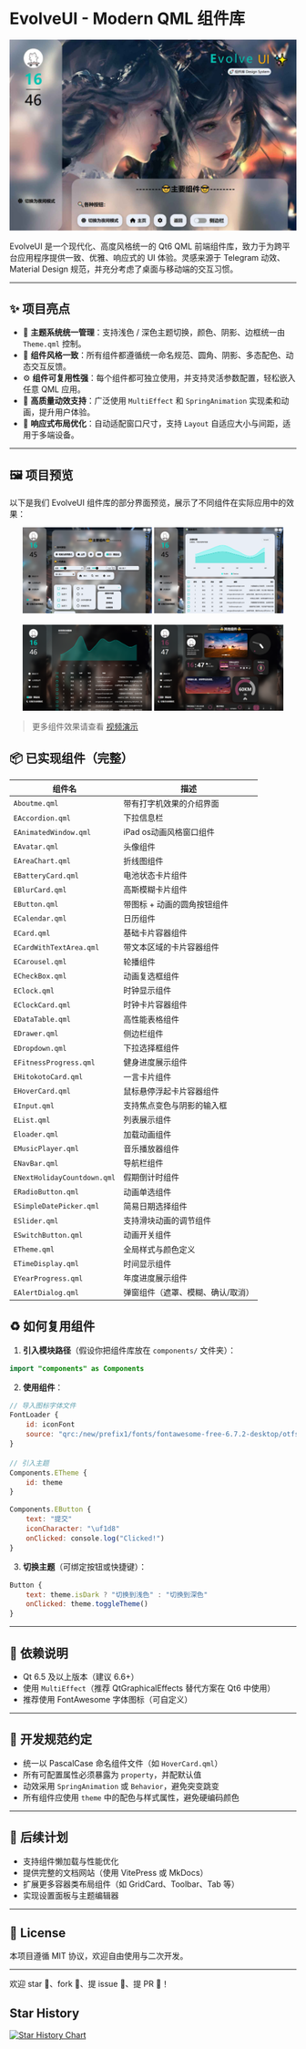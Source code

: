 # EvolveUI - Modern QML 组件库

![EvolveUI Demo](./preview/1.jpg)

EvolveUI 是一个现代化、高度风格统一的 Qt6 QML 前端组件库，致力于为跨平台应用程序提供一致、优雅、响应式的 UI 体验。灵感来源于 Telegram 动效、Material Design 规范，并充分考虑了桌面与移动端的交互习惯。

---

## ✨ 项目亮点

- 🔧 **主题系统统一管理**：支持浅色 / 深色主题切换，颜色、阴影、边框统一由 `Theme.qml` 控制。  
- 🎨 **组件风格一致**：所有组件都遵循统一命名规范、圆角、阴影、多态配色、动态交互反馈。  
- ⚙️ **组件可复用性强**：每个组件都可独立使用，并支持灵活参数配置，轻松嵌入任意 QML 应用。  
- 🎯 **高质量动效支持**：广泛使用 `MultiEffect` 和 `SpringAnimation` 实现柔和动画，提升用户体验。  
- 📐 **响应式布局优化**：自动适配窗口尺寸，支持 `Layout` 自适应大小与间距，适用于多端设备。  

---

## 🖼️ 项目预览

以下是我们 EvolveUI 组件库的部分界面预览，展示了不同组件在实际应用中的效果：

<div align="center">
  <img src="./preview/2.png" width="45%" alt="预览图1"/>
  <img src="./preview/3.png" width="45%" alt="预览图2"/> 
  <br/><br/>
  <img src="./preview/4.png" width="45%" alt="预览图3"/>
  <img src="./preview/5.png" width="45%" alt="预览图4"/>
</div>

> 更多组件效果请查看 [视频演示](https://www.bilibili.com/video/BV1JQ1uBBEPy/?vd_source=41bd5c69bc7cc80ada0803d85aba4d33#reply281100795376)

## 📦 已实现组件（完整）

| 组件名                | 描述                                   |
|-----------------------|----------------------------------------|
| `Aboutme.qml`          | 带有打字机效果的介绍界面                |
| `EAccordion.qml`       | 下拉信息栏                             |
| `EAnimatedWindow.qml`  | iPad os动画风格窗口组件                 |
| `EAvatar.qml`          | 头像组件                               |
| `EAreaChart.qml`       | 折线图组件                              |
| `EBatteryCard.qml`     | 电池状态卡片组件                        |
| `EBlurCard.qml`        | 高斯模糊卡片组件                        |
| `EButton.qml`          | 带图标 + 动画的圆角按钮组件              |
| `ECalendar.qml`        | 日历组件                                |
| `ECard.qml`            | 基础卡片容器组件                        |
| `ECardWithTextArea.qml`| 带文本区域的卡片容器组件                |
| `ECarousel.qml`        | 轮播组件                                |
| `ECheckBox.qml`        | 动画复选框组件                          |
| `EClock.qml`           | 时钟显示组件                            |
| `EClockCard.qml`       | 时钟卡片容器组件                        |
| `EDataTable.qml`       | 高性能表格组件                           |
| `EDrawer.qml`          | 侧边栏组件                              |
| `EDropdown.qml`        | 下拉选择框组件                           |
| `EFitnessProgress.qml` | 健身进度展示组件                        |
| `EHitokotoCard.qml`    | 一言卡片组件                            |
| `EHoverCard.qml`       | 鼠标悬停浮起卡片容器组件                |
| `EInput.qml`           | 支持焦点变色与阴影的输入框              |
| `EList.qml`            | 列表展示组件                            |
| `Eloader.qml`           | 加载动画组件                  |
| `EMusicPlayer.qml`     | 音乐播放器组件                          |
| `ENavBar.qml`          | 导航栏组件                              |
| `ENextHolidayCountdown.qml` | 假期倒计时组件                   |
| `ERadioButton.qml`     | 动画单选组件                            |
| `ESimpleDatePicker.qml`| 简易日期选择组件                        |
| `ESlider.qml`          | 支持滑块动画的调节组件                  |
| `ESwitchButton.qml`    | 动画开关组件                            |
| `ETheme.qml`           | 全局样式与颜色定义                      |
| `ETimeDisplay.qml`     | 时间显示组件                            |
| `EYearProgress.qml`    | 年度进度展示组件                        |
| `EAlertDialog.qml`     | 弹窗组件（遮罩、模糊、确认/取消）       |


## ♻️ 如何复用组件

1. **引入模块路径**（假设你把组件库放在 `components/` 文件夹）：

```qml
import "components" as Components
````

2. **使用组件**：

```qml
// 导入图标字体文件
FontLoader {
    id: iconFont
    source: "qrc:/new/prefix1/fonts/fontawesome-free-6.7.2-desktop/otfs/Font Awesome 6 Free-Solid-900.otf"
}

// 引入主题
Components.ETheme {
    id: theme
}
```

```qml
Components.EButton {
    text: "提交"
    iconCharacter: "\uf1d8"
    onClicked: console.log("Clicked!")
}
```

3. **切换主题**（可绑定按钮或快捷键）：

```qml
Button {
    text: theme.isDark ? "切换到浅色" : "切换到深色"
    onClicked: theme.toggleTheme()
}
```

---

## 📌 依赖说明

* Qt 6.5 及以上版本（建议 6.6+）
* 使用 `MultiEffect`（推荐 QtGraphicalEffects 替代方案在 Qt6 中使用）
* 推荐使用 FontAwesome 字体图标（可自定义）

---

## 🧱 开发规范约定

* 统一以 PascalCase 命名组件文件（如 `HoverCard.qml`）
* 所有可配置属性必须暴露为 `property`，并配默认值
* 动效采用 `SpringAnimation` 或 `Behavior`，避免突变跳变
* 所有组件应使用 `theme` 中的配色与样式属性，避免硬编码颜色

---

## 📮 后续计划

* 支持组件懒加载与性能优化
* 提供完整的文档网站（使用 VitePress 或 MkDocs）
* 扩展更多容器类布局组件（如 GridCard、Toolbar、Tab 等）
* 实现设置面板与主题编辑器

---

## 📜 License

本项目遵循 MIT 协议，欢迎自由使用与二次开发。

---

欢迎 star 🌟、fork 🍴、提 issue 💬、提 PR 🔧！

## Star History

[![Star History Chart](https://api.star-history.com/svg?repos=sudoevolve/EvolveUI&type=Date)](https://www.star-history.com/#sudoevolve/EvolveUI&Date)
